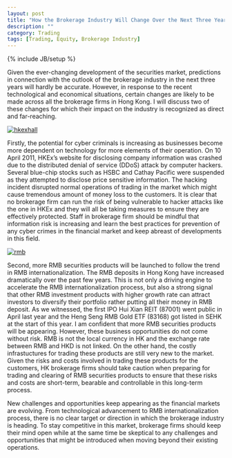 ```yaml
---
layout: post
title: "How the Brokerage Industry Will Change Over the Next Three Years"
description: ""
category: Trading
tags: [Trading, Equity, Brokerage Industry]
---
```

{% include JB/setup %}

Given the ever-changing development of the securities market, predictions in connection with the outlook of the brokerage industry in the next three years will hardly be accurate. However, in response to the recent technological and economical situations, certain changes are likely to be made across all the brokerage firms in Hong Kong. I will discuss two of these changes for which their impact on the industry is recognized as direct and far-reaching.

[![hkexhall](http://ryancheng.s3.amazonaws.com/Linear%20Programming/hkexhall.JPG)](http://www.hkex.com.hk/eng/index.htm)

Firstly, the potential for cyber criminals is increasing as businesses become more dependent on technology for more elements of their operation. On 10 April 2011, HKEx’s website for disclosing company information was crashed due to the distributed denial of service (DDoS) attack by computer hackers. Several blue-chip stocks such as HSBC and Cathay Pacific were suspended as they attempted to disclose price sensitive information. The hacking incident disrupted normal operations of trading in the market which might cause tremendous amount of money loss to the customers. It is clear that no brokerage firm can run the risk of being vulnerable to hacker attacks like the one in HKEx and they will all be taking measures to ensure they are effectively protected.  Staff in brokerage firm should be mindful that information risk is increasing and learn the best practices for prevention of any cyber crimes in the financial market and keep abreast of developments in this field.

[![rmb](http://ryancheng.s3.amazonaws.com/Linear%20Programming/rmb.jpg)](http://www.pbc.gov.cn/publish/english/963/index.html)

Second, more RMB securities products will be launched to follow the trend in RMB internationalization. The RMB deposits in Hong Kong have increased dramatically over the past few years. This is not only a driving engine to accelerate the RMB internationalization process, but also a strong signal that other RMB investment products with higher growth rate can attract investors to diversify their portfolio rather putting all their money in RMB deposit. As we witnessed, the first IPO Hui Xian REIT (87001) went public in April last year and the Heng Seng RMB Gold ETF (83168) got listed in SEHK at the start of this year. I am confident that more RMB securities products will be appearing. However, these business opportunities do not come without risk. RMB is not the local currency in HK and the exchange rate between RMB and HKD is not linked. On the other hand, the costly infrastuctures for trading these products are still very new to the market. Given the risks and costs involved in trading these products for the customers, HK brokerage firms should take caution when preparing for trading and clearing of RMB securities products to ensure that these risks and costs are short-term, bearable and controllable in this long-term process.

New challenges and opportunities keep appearing as the financial markets are evolving. From technological advancement to RMB internationalization process, there is no clear target or direction in which the brokerage industry is heading. To stay competitive in this market, brokerage firms should keep their mind open while at the same time be skeptical to any challenges and opportunities that might be introduced when moving beyond their existing operations.


